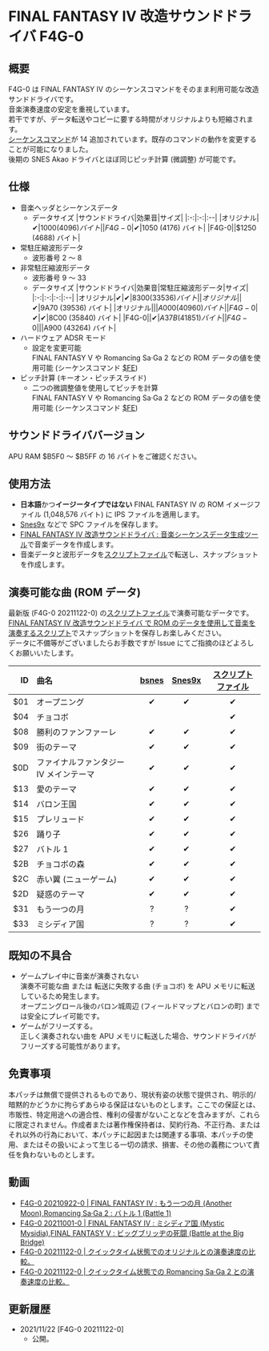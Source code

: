 # FINAL FANTASY IV 改造サウンドドライバ F4G-0

## 概要
F4G-0 は FINAL FANTASY IV のシーケンスコマンドをそのまま利用可能な改造サンドドライバです。  
音楽演奏速度の安定を重視しています。  
若干ですが、データ転送やコピーに要する時間がオリジナルよりも短縮されます。  
[シーケンスコマンド](https://gnilda.rosx.net/SPC/F4G/sequence_commands_0.html)が 14 追加されています。既存のコマンドの動作を変更することが可能になりました。  
後期の SNES Akao ドライバとほぼ同じピッチ計算 (微調整) が可能です。

## 仕様
- 音楽ヘッダとシーケンスデータ
  - データサイズ
    |サウンドドライバ|効果音|サイズ|
    |:-:|:-:|:--|
    |オリジナル|✔|$1000 (4096) バイト|
    |F4G-0|✔|$1050 (4176) バイト|
    |F4G-0||$1250 (4688) バイト|
- 常駐圧縮波形データ
	- 波形番号 2 ～ 8
- 非常駐圧縮波形データ
	- 波形番号 9 ～ 33
	- データサイズ
      |サウンドドライバ|効果音|常駐圧縮波形データ|サイズ|
      |:-:|:-:|:-:|:--|
      |オリジナル|✔|✔|$8300 (33536) バイト|
      |オリジナル||✔|$9A70 (39536) バイト|
      |オリジナル|||$A000 (40960) バイト|
      |F4G-0|✔|✔|$8C00 (35840) バイト|
      |F4G-0||✔|$A37B (41851) バイト|
      |F4G-0|||$A900 (43264) バイト|
- ハードウェア ADSR モード
  - 設定を変更可能  
FINAL FANTASY V や Romancing Sa·Ga 2 などの ROM データの値を使用可能 (シーケンスコマンド [$FE](https://gnilda.rosx.net/SPC/F4G/sequence_commands_0.html#FE))
- ピッチ計算 (キーオン・ピッチスライド)
	- 二つの微調整値を使用してピッチを計算  
FINAL FANTASY V や Romancing Sa·Ga 2 などの ROM データの値を使用可能 (シーケンスコマンド [$FE](https://gnilda.rosx.net/SPC/F4G/sequence_commands_0.html#FE))

## サウンドドライババージョン
APU RAM $B5F0 ～ $B5FF の 16 バイトをご確認ください。

## 使用方法
- **日本語**かつ**イージータイプではない** FINAL FANTASY IV の ROM イメージファイル (1,048,576 バイト) に IPS ファイルを適用します。
- [Snes9x](https://github.com/snes9xgit/snes9x) などで SPC ファイルを保存します。
- [FINAL FANTASY IV 改造サウンドドライバ : 音楽シーケンスデータ生成ツール]()で音楽データを作成します。
- 音楽データと波形データを[スクリプトファイル](https://github.com/GodGnilda/Script700/tree/main/F4G)で転送し、スナップショットを作成します。

## 演奏可能な曲 (ROM データ)
最新版 (F4G-0 20211122-0) の[スクリプトファイル](https://github.com/GodGnilda/Script700/tree/main/F4G)で演奏可能なデータです。  
[FINAL FANTASY IV 改造サウンドドライバ で ROM のデータを使用して音楽を演奏するスクリプト](https://github.com/GodGnilda/Script700/blob/main/F4G/F4G_F4G.700)でスナップショットを保存しお楽しみください。  
データに不備等がございましたらお手数ですが Issue にてご指摘のほどよろしくお願いいたします。

  |ID|曲名|[bsnes](https://github.com/bsnes-emu/bsnes)|[Snes9x](https://github.com/snes9xgit/snes9x)|[スクリプトファイル](https://github.com/GodGnilda/Script700/tree/main/F4G)|
  |--:|:--|:-:|:-:|:-:|
  |$01|オープニング|✔|✔|✔|
  |$04|チョコボ|||✔|
  |$08|勝利のファンファーレ|✔|✔|✔|
  |$09|街のテーマ|✔|✔|✔|
  |$0D|ファイナルファンタジー IV メインテーマ|✔|✔|✔|
  |$13|愛のテーマ|✔|✔|✔|
  |$14|バロン王国|✔|✔|✔|
  |$15|プレリュード|✔|✔|✔|
  |$26|踊り子|✔|✔|✔|
  |$27|バトル 1|✔|✔|✔|
  |$2B|チョコボの森|✔|✔|✔|
  |$2C|赤い翼 (ニューゲーム)|✔|✔|✔|
  |$2D|疑惑のテーマ|✔|✔|✔|
  |$31|もう一つの月|?|?|✔|
  |$33|ミシディア国|?|?|✔|

## 既知の不具合
- ゲームプレイ中に音楽が演奏されない  
演奏不可能な曲 または 転送に失敗する曲 (チョコボ) を APU メモリに転送しているため発生します。  
オープニングロール後のバロン城周辺 (フィールドマップとバロンの町) までは安全にプレイ可能です。
- ゲームがフリーズする。  
正しく演奏されない曲を APU メモリに転送した場合、サウンドドライバがフリーズする可能性があります。

## 免責事項
本パッチは無償で提供されるものであり、現状有姿の状態で提供され、明示的/暗黙的かどうかに拘らずあらゆる保証はないものとします。ここでの保証とは、市販性、特定用途への適合性、権利の侵害がないことなどを含みますが、これらに限定されません。作成者または著作権保持者は、契約行為、不正行為、またはそれ以外の行為において、本パッチに起因または関連する事項、本パッチの使用、またはその扱いによって生じる一切の請求、損害、その他の義務について責任を負わないものとします。

## 動画
- [F4G-0 20210922-0 | FINAL FANTASY IV : もう一つの月 (Another Moon),Romancing Sa·Ga 2 : バトル 1 (Battle 1)](https://www.youtube.com/watch?v=QpJulN7gBzc)
- [F4G-0 20211001-0 | FINAL FANTASY IV : ミシディア国 (Mystic Mysidia),FINAL FANTASY V : ビッグブリッヂの死闘 (Battle at the Big Bridge)](https://www.youtube.com/watch?v=t1yGqDoEdcM)
- [F4G-0 20211122-0 | クイックタイム状態でのオリジナルとの演奏速度の比較。](https://twitter.com/god_gnilda/status/1462795616036089858)
- [F4G-0 20211122-0 | クイックタイム状態での Romancing Sa·Ga 2 との演奏速度の比較。](https://twitter.com/god_gnilda/status/1462796898905968647)

## 更新履歴
- 2021/11/22 [F4G-0 20211122-0]
  - 公開。
